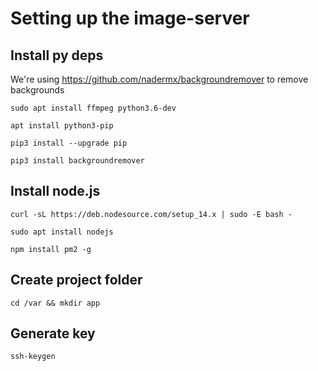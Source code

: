 # Setting up the image-server

## Install py deps
We're using https://github.com/nadermx/backgroundremover to remove backgrounds

`sudo apt install ffmpeg python3.6-dev`

`apt install python3-pip`

`pip3 install --upgrade pip`

`pip3 install backgroundremover`

## Install node.js
`curl -sL https://deb.nodesource.com/setup_14.x | sudo -E bash -`

`sudo apt install nodejs`

`npm install pm2 -g`

## Create project folder
`cd /var && mkdir app`

## Generate key

`ssh-keygen`